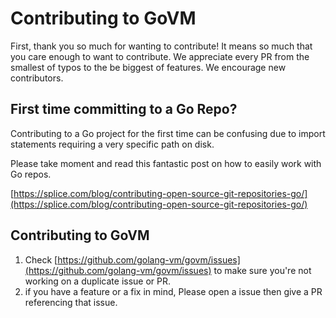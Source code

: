 # Contributing to GoVM

First, thank you so much for wanting to contribute! It means so much that you care enough to want to contribute. We appreciate every PR from the smallest of typos to the be biggest of features.
We encourage new contributors.

## First time committing to a Go Repo?

Contributing to a Go project for the first time can be confusing due to import statements requiring a very specific path on disk.

Please take moment and read this fantastic post on how to easily work with Go repos.

[https://splice.com/blog/contributing-open-source-git-repositories-go/](https://splice.com/blog/contributing-open-source-git-repositories-go/)

## Contributing to GoVM

1. Check [https://github.com/golang-vm/govm/issues](https://github.com/golang-vm/govm/issues) to make sure you're not working on a duplicate issue or PR.
2. if you have a feature or a fix in mind, Please open a issue then give a PR referencing that issue.
